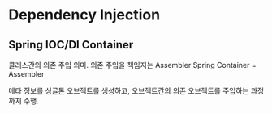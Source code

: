 # Dependency Injection
## Spring IOC/DI Container
클래스간의 의존 주입 의미.
의존 주입을 책임지는 Assembler
Spring Container = Assembler

메타 정보를 싱글톤 오브젝트를 생성하고, 오브젝트간의 의존 오브젝트를 주입하는 과정까지 수행.
